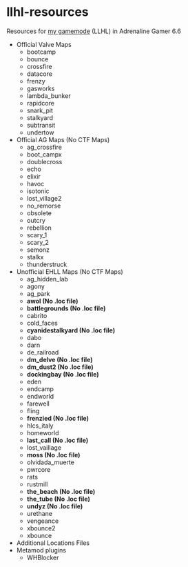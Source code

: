 # llhl-resources
 Resources for [my gamemode](https://github.com/FlyingCat-X/llhl) (LLHL) in Adrenaline Gamer 6.6

- Official Valve Maps
    - bootcamp
    - bounce
    - crossfire
    - datacore
    - frenzy
    - gasworks
    - lambda_bunker
    - rapidcore
    - snark_pit
    - stalkyard
    - subtransit
    - undertow
- Official AG Maps (No CTF Maps)
    - ag_crossfire
    - boot_campx
    - doublecross
    - echo
    - elixir
    - havoc
    - isotonic
    - lost_village2
    - no_remorse
    - obsolete
    - outcry
    - rebellion
    - scary_1
    - scary_2
    - semonz
    - stalkx
    - thunderstruck
- Unofficial EHLL Maps (No CTF Maps)
    - ag_hidden_lab
    - agony
    - ag_park
    - **awol (No .loc file)**
    - **battlegrounds (No .loc file)**
    - cabrito
    - cold_faces
    - **cyanidestalkyard (No .loc file)**
    - dabo
    - darn
    - de_railroad
    - **dm_delve (No .loc file)**
    - **dm_dust2 (No .loc file)**
    - **dockingbay (No .loc file)**
    - eden
    - endcamp
    - endworld
    - farewell
    - fling
    - **frenzied (No .loc file)**
    - hlcs_italy
    - homeworld
    - **last_call (No .loc file)**
    - lost_vaillage
    - **moss (No .loc file)**
    - olvidada_muerte
    - pwrcore
    - rats
    - rustmill
    - **the_beach (No .loc file)**
    - **the_tube (No .loc file)**
    - **undyz (No .loc file)**
    - urethane
    - vengeance
    - xbounce2
    - xbounce
- Additional Locations Files
- Metamod plugins
    - WHBlocker
